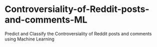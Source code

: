 # Controversiality-of-Reddit-posts-and-comments-ML
Predict and Classify the Controversiality of Reddit posts and comments using Machine Learning
